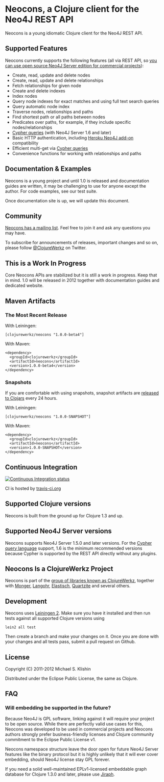 # Neocons, a Clojure client for the Neo4J REST API

Neocons is a young idiomatic Clojure client for the Neo4J REST API.


## Supported Features

Neocons currently supports the following features (all via REST API, so [you can use open source Neo4J Server edition for commercial projects](http://neo4j.org/licensing-guide/)):

 * Create, read, update and delete nodes
 * Create, read, update and delete relationships
 * Fetch relationships for given node
 * Create and delete indexes
 * Index nodes
 * Query node indexes for exact matches and using full text search queries
 * Query automatic node index
 * Traverse nodes, relationships and paths
 * Find shortest path or all paths between nodes
 * Predicates over paths, for example, if they include specific nodes/relationships
 * [Cypher queries](http://docs.neo4j.org/chunked/1.6/cypher-query-lang.html) (with Neo4J Server 1.6 and later)
 * Basic HTTP authentication, including [Heroku Neo4J add-on](https://devcenter.heroku.com/articles/neo4j) compatibility
 * Efficient multi-get via [Cypher queries](http://docs.neo4j.org/chunked/1.6/cypher-query-lang.html)
 * Convenience functions for working with relationships and paths


## Documentation & Examples

Neocons is a young project and until 1.0 is released and documentation guides are written,
it may be challenging to use for anyone except the author. For code examples, see our test
suite.

Once documentation site is up, we will update this document.

## Community

[Neocons has a mailing list](https://groups.google.com/group/clojure-neo4j). Feel free to join it and ask any questions you may have.

To subscribe for announcements of releases, important changes and so on, please follow [@ClojureWerkz](https://twitter.com/#!/clojurewerkz) on Twitter.


## This is a Work In Progress

Core Neocons APIs are stabilized but it is still a work in progress. Keep that in mind. 1.0 will be released in 2012
together with documentation guides and dedicated website.



## Maven Artifacts

### The Most Recent Release

With Leiningen:

    [clojurewerkz/neocons "1.0.0-beta4"]

With Maven:

    <dependency>
      <groupId>clojurewerkz</groupId>
      <artifactId>neocons</artifactId>
      <version>1.0.0-beta4</version>
    </dependency>


### Snapshots

If you are comfortable with using snapshots, snapshot artifacts are [released to Clojars](https://clojars.org/clojurewerkz/neocons) every 24 hours.

With Leiningen:

    [clojurewerkz/neocons "1.0.0-SNAPSHOT"]


With Maven:

    <dependency>
      <groupId>clojurewerkz</groupId>
      <artifactId>neocons</artifactId>
      <version>1.0.0-SNAPSHOT</version>
    </dependency>


## Continuous Integration

[![Continuous Integration status](https://secure.travis-ci.org/michaelklishin/neocons.png)](http://travis-ci.org/michaelklishin/neocons)


CI is hosted by [travis-ci.org](http://travis-ci.org)


## Supported Clojure versions

Neocons is built from the ground up for Clojure 1.3 and up.


## Supported Neo4J Server versions

Neocons supports Neo4J Server 1.5.0 and later versions. For the [Cypher query language](http://docs.neo4j.org/chunked/1.6/cypher-query-lang.html) support, 1.6 is the minimum recommended
versions because Cypher is supported by the REST API directly without any plugins.


## Neocons Is a ClojureWerkz Project

Neocons is part of the [group of libraries known as ClojureWerkz](http://clojurewerkz.org), together with
[Monger](https://github.com/michaelklishin/monger), [Langohr](https://github.com/michaelklishin/langohr), [Elastisch](https://github.com/clojurewerkz/elastisch), [Quartzite](https://github.com/michaelklishin/quartzite) and several others.


## Development

Neocons uses [Leiningen 2](https://github.com/technomancy/leiningen/blob/master/doc/TUTORIAL.md). Make sure you have it installed and then run tests against
all supported Clojure versions using

    lein2 all test

Then create a branch and make your changes on it. Once you are done with your changes and all tests pass, submit
a pull request on Github.


## License

Copyright (C) 2011-2012 Michael S. Klishin

Distributed under the Eclipse Public License, the same as Clojure.


## FAQ

### Will embedding be supported in the future?

Because Neo4J is GPL software, linking against it will require your project to be open source. While there are
perfectly valid use cases for this, Neocons was developed to be used in commercial projects and Neocons
authors strongly prefer business-friendly licenses and Clojure community commitment to the Eclipse Public License v1.

Neocons namespace structure leave the door open for future Neo4J Server features like the binary protocol but it
is highly unlikely that it will ever cover embedding, should Neo4J license stay GPL forever.

If you need a solid well-maintained EPLv1-licensed embeddable graph database for Clojure 1.3.0 and later, please
use [Jiraph](https://github.com/flatland/jiraph).

